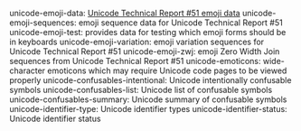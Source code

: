 unicode-emoji-data: [Unicode Technical Report #51 emoji data](https://unicode.org/Public/emoji/11.0)
unicode-emoji-sequences: emoji sequence data for Unicode Technical Report #51
unicode-emoji-test: provides data for testing which emoji forms should be in keyboards
unicode-emoji-variation: emoji variation sequences for Unicode Technical Report #51
unicode-emoji-zwj: emoji Zero Width Join sequences from Unicode Technical Report #51
unicode-emoticons: wide-character emoticons which may require Unicode code pages to be viewed properly
unicode-confusables-intentional: Unicode intentionally confusable symbols
unicode-confusables-list: Unicode list of confusable symbols
unicode-confusables-summary: Unicode summary of confusable symbols
unicode-identifier-type: Unicode identifier types
unicode-identifier-status: Unicode identifier status
